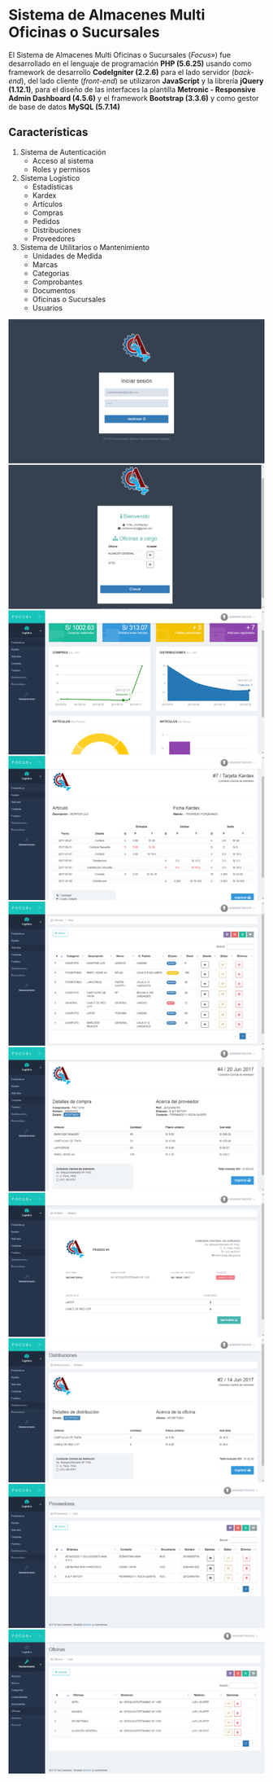 # Sistema de Almacenes Multi Oficinas o Sucursales
El Sistema de Almacenes Multi Oficinas o Sucursales (_Focus»_) fue desarrollado en el lenguaje de programación **PHP (5.6.25)** usando como framework de desarrollo **CodeIgniter (2.2.6)** para el lado servidor (_back-end_), del lado cliente (_front-end_) se utilizaron **JavaScript** y la librería **jQuery (1.12.1)**, para el diseño de las interfaces la plantilla **Metronic - Responsive Admin Dashboard (4.5.6)** y el framework **Bootstrap (3.3.6)** y como gestor de base de datos **MySQL (5.7.14)**

## Características
1. Sistema de Autenticación
   - Acceso al sistema
   - Roles y permisos
2. Sistema Logístico
   - Estadísticas
   - Kardex
   - Artículos
   - Compras
   - Pedidos
   - Distribuciones
   - Proveedores
3. Sistema de Utilitarios o Mantenimiento
   - Unidades de Medida
   - Marcas
   - Categorias
   - Comprobantes
   - Documentos
   - Oficinas o Sucursales
   - Usuarios
   
![alt text](https://github.com/YoelDiomedez/focus/blob/master/screeshots/Login.png)
![alt text](https://github.com/YoelDiomedez/focus/blob/master/screeshots/Welcome.png)
![alt text](https://github.com/YoelDiomedez/focus/blob/master/screeshots/Dashboard.png)
![alt text](https://github.com/YoelDiomedez/focus/blob/master/screeshots/Kardex.png)
![alt text](https://github.com/YoelDiomedez/focus/blob/master/screeshots/Products.png)
![alt text](https://github.com/YoelDiomedez/focus/blob/master/screeshots/Inputs.png)
![alt text](https://github.com/YoelDiomedez/focus/blob/master/screeshots/Orders.png)
![alt text](https://github.com/YoelDiomedez/focus/blob/master/screeshots/Outputs.png)
![alt text](https://github.com/YoelDiomedez/focus/blob/master/screeshots/Suppliers.png)
![alt text](https://github.com/YoelDiomedez/focus/blob/master/screeshots/OfficesOrLocations.png)
